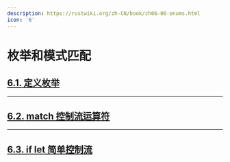 ```yaml
---
description: https://rustwiki.org/zh-CN/book/ch06-00-enums.html
icon: '6'
---
```


# 枚举和模式匹配

## [**6.1.** 定义枚举](https://rustwiki.org/zh-CN/book/ch06-01-defining-an-enum.html)







***

## [**6.2.** match 控制流运算符](https://rustwiki.org/zh-CN/book/ch06-02-match.html)







***

## [**6.3.** if let 简单控制流](https://rustwiki.org/zh-CN/book/ch06-03-if-let.html)



